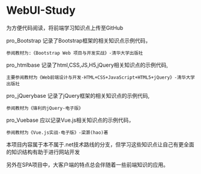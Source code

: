 # WebUI-Study
为方便代码阅读，将前端学习知识点上传至GitHub

pro_Bootstrap 记录了Bootstrap框架的相关知识点示例代码，

	参阅教材为:《Bootstrap Web 项目与开发实战》-清华大学出版社

pro_htmlbase 记录了html,CSS,JS,H5,jQuery相关知识点的示例代码,

	主要参阅教材为《Web前端设计与开发-HTML+CSS+JavaScript+HTML5+jQuery》-清华大学出版社

pro_jQuerybase 记录了jQuery框架的相关知识点的示例代码,

	参阅教材为《锋利的jQuery-电子版》

pro_Vuebase 应以记录Vue.js相关知识点的示例代码，
	
	参阅教材为《Vue.js实战-电子版》-梁灏(hao)著

本项目内容属于本不属于.net技术路线的分支，但学习这些知识点让自己有更全面的知识结构有助于进行网站开发

另外在SPA项目中，大客户端的特点总会伴随着一些前端知识的应用。

